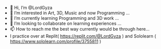 - 👋 Hi, I’m @LordGyza
- 👀 I’m interested in Art, 3D, Music and now Programming ...
- 🌱 I’m currently learning Programming and 3D work ...
- 💞️ I’m looking to collaborate on learning experiences ...
- 📫 How to reach me the best way currently would be through here...
- I practice over at Replit( https://replit.com/@LordGyza ) and Sololearn ( https://www.sololearn.com/profile/3755811 )

<!---
LordGyza/LordGyza is a ✨ special ✨ repository because its `README.md` (this file) appears on your GitHub profile.
You can click the Preview link to take a look at your changes.
--->
